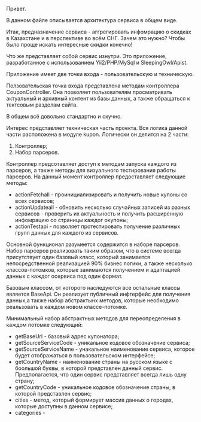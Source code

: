 Привет.

В данном файле описывается архитектура сервиса в общем виде.

Итак, предназначение сервиса - аггрегировать инфомрацию о скидках в Казахстане и в перспективе во всём СНГ.
Зачем это нужно? Чтобы было проще искать интересные скидки конечно!

Что же представляет собой сервис изнутри. Это приложение, разработанное с использованием Yii2/PHP/MySql и SleepingOwl/Apist.

Приложение имеет две точки входа - пользовательскую и техническую.

Ползовательская точка входа представлена методам контроллера CouponController. Она позволяет пользователям просматривать актуальный и архивный контент из базы данных, а также обращаться к тектсовым разделам сайта.

В общем всё довольно стандартно и скучно.

Интерес представляет техническая часть проекта. Вся логика данной части расположена в модуле kupon. Логически он делится на 2 части:
1. Контроллер;
2. Набор парсеров.

Контроллер предсотавляет доступ к методам запуска каждого из парсеров, а также методы для визуального тестирования работы парсеров.
На данный момент контроллер предоставляет следующие методы:
- actionFetchall - проинициализировать и получить новые купоны со всех сервисов;
- actionUpdateall - обновить несколько случайных записей из разных сервисов - проверить их актуальность и получить расширенную инфомрацию со страницы каждог окупоны;
- actionTestapi - позволяет протестировать получение различных групп данных для каждого из сервисов.

Основной функционал разумеется содержится в наборе парсеров. Набор парсеров реализовать таким образом, что в системе всегда присутствует один базовый класс, который занимается непосредственной реализацией 90% бизнес логики, а также несколько классов-потомков, которые занимаются получением и адаптацией данных с каждог осервиса под один формат.

Базовым классом, от которого наследуются все остальные классы является BaseApi. Он реализует публичный инфтерфейс для получения данных,а также набор абстрактынх методов, которые необходимо реальзовать в каждом новом классе-потомке.

Минимальный набор абстрактных методов для переопределения в каждом потомке следующий:
- getBaseUrl - базовый адрес купонатора;
- getSourceServiceCode - уникальное кодовое обозначение сервиса;
- getSourceServiceName - унакальное наименование сервиса, которое будет отображаться в пользовательском интерфейсе;
- getCountryName - наименование страны на русском языке с боольшой буквы, в которой представлен данный сервис. Предполагается, что один сервис представляет всегда лишь одну страну;
- getCountryCode - уникальное кодовое обозначение страны, в которой представлен сервис;
- cities - метод, который формирует массив данных о городах, которые доступны в данном сервисе;
- categories - 